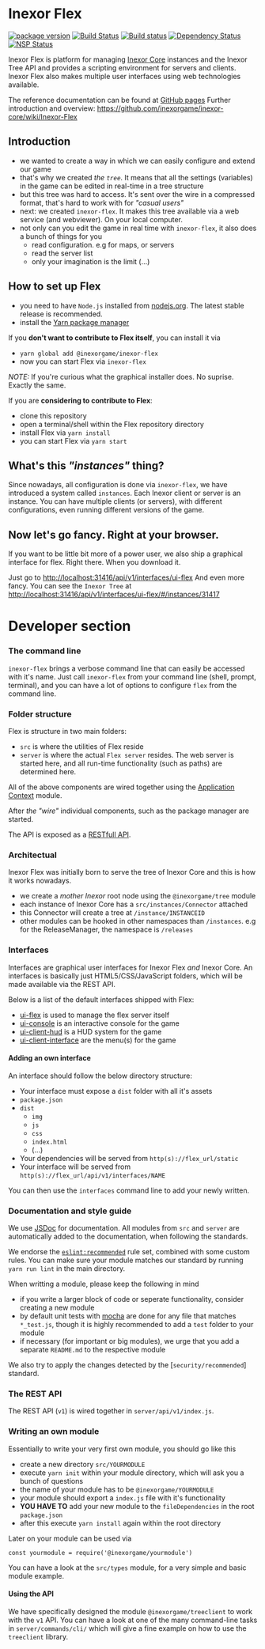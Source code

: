 # Inexor Flex

[![package version](https://badge.fury.io/js/%40inexorgame%2Finexor-flex.svg)](https://badge.fury.io/js/%40inexorgame%2Finexor-flex) [![Build Status](https://travis-ci.org/inexorgame/inexor-flex.svg?branch=master)](https://travis-ci.org/inexorgame/inexor-flex) [![Build status](https://ci.appveyor.com/api/projects/status/55kpm71yyetbcpag?svg=true)](https://ci.appveyor.com/project/inexorgame/inexor-flex) [![Dependency Status](https://tidelift.com/badges/github/inexorgame/inexor-flex?style=flat)](https://dependencyci.com/github/inexorgame/inexor-flex) [![NSP Status](https://nodesecurity.io/orgs/inexorgame/projects/c53b7d61-a945-44a0-9678-2e555f0c4303/badge)](https://nodesecurity.io/orgs/inexorgame/projects/c53b7d61-a945-44a0-9678-2e555f0c4303)

Inexor Flex is platform for managing [Inexor Core](https://github.com/inexorgame/inexor-core) instances and the Inexor Tree API and provides a scripting environment for servers and clients. Inexor Flex also makes multiple user interfaces using web technologies available.

The reference documentation can be found at [GitHub pages](https://inexorgame.github.io/inexor-flex)
Further introduction and overview: https://github.com/inexorgame/inexor-core/wiki/Inexor-Flex


## Introduction

- we wanted to create a way in which we can easily configure and extend our game
- that's why we created _the `tree`_. It means that all the settings (variables) in the game can be edited in real-time in a tree structure
- but this tree was hard to access. It's sent over the wire in a compressed format, that's hard to work with for _"casual users"_
- next: we created `inexor-flex`. It makes this tree available via a web service (and webviewer). On your local computer.
- not only can you edit the game in real time with `inexor-flex`, it also does a bunch of things for you
  - read configuration. e.g for maps, or servers
  - read the server list
  - only your imagination is the limit (...)


## How to set up Flex
- you need to have `Node.js` installed from [nodejs.org](nodejs.org). The latest stable release is recommended.
- install the [Yarn package manager](https://yarnpkg.com/en/docs/install)

If you **don't want to contribute to Flex itself**, you can install it via
- `yarn global add @inexorgame/inexor-flex`
- now you can start Flex via `inexor-flex`

_NOTE:_ If you're curious what the graphical installer does. No suprise. Exactly the same.

If you are **considering to contribute to Flex**:

- clone this repository
- open a terminal/shell within the Flex repository directory
- install Flex via `yarn install`
- you can start Flex via `yarn start`


## What's this _"instances"_ thing?
Since nowadays, all configuration is done via `inexor-flex`, we have introduced a system called `instances`.
Each Inexor client or server is an instance. You can have multiple clients (or servers), with different configurations, even running different versions of the game.


## Now let's go fancy. Right at your browser.
If you want to be little bit more of a power user, we also ship a graphical interface for flex. Right there. When you download it.

Just go to [http://localhost:31416/api/v1/interfaces/ui-flex](http://localhost:31416/api/v1/interfaces/ui-flex)
And even more fancy. You can see the `Inexor Tree` at [http://localhost:31416/api/v1/interfaces/ui-flex/#/instances/31417](http://localhost:31416/api/v1/interfaces/ui-flex/#/instances/31417)


# Developer section

### The command line
`inexor-flex` brings a verbose command line that can easily be accessed with it's name.
Just call `inexor-flex` from your command line (shell, prompt, terminal), and you can have a lot of options to configure `flex` from the command line.

### Folder structure

Flex is structure in two main folders:

- `src` is where the utilities of Flex reside
- `server` is where the actual `Flex server` resides. The web server is started here, and all run-time functionality (such as paths) are determined here.

All of the above components are wired together using the [Application Context](https://inexorgame.github.io/inexor-flex/src_context_index.js.html) module.

After _the "wire"_ individual components, such as the package manager are started.

The API is exposed as a [RESTfull API](https://en.wikipedia.org/wiki/Representational_state_transfer).


### Architectual
Inexor Flex was initially born to serve the tree of Inexor Core and this is how it works nowadays.

- we create a _mother Inexor_ root node using the `@inexorgame/tree` module
- each instance of Inexor Core has a `src/instances/Connector` attached
- this Connector will create a tree at `/instance/INSTANCEID`
- other modules can be hooked in other namespaces than `/instances`. e.g for the ReleaseManager, the namespace is `/releases`


### Interfaces
Interfaces are graphical user interfaces for Inexor Flex *and* Inexor Core.
An interfaces is basically just HTML5/CSS/JavaScript folders, which will be made available via the REST API.

Below is a list of the default interfaces shipped with Flex:

- [ui-flex](https://github.com/inexorgame/ui-flex) is used to manage the flex server itself
- [ui-console](https://github.com/inexorgame/ui-console) is an interactive console for the game
- [ui-client-hud](https://github.com/inexorgame/ui-client-hud) is a HUD system for the game
- [ui-client-interface](https://github.com/inexorgame/ui-client-interface) are the menu(s) for the game


#### Adding an own interface
An interface should follow the below directory structure:

- Your interface must expose a `dist` folder with all it's assets
- `package.json`
- `dist`
  - `img`
  - `js`
  - `css`
  - `index.html`
  - (...)
- Your dependencies will be served from `http(s)://flex_url/static`
- Your interface will be served from `http(s)://flex_url/api/v1/interfaces/NAME`

You can then use the `interfaces` command line to add your newly written.


### Documentation and style guide
We use [JSDoc](http://usejsdoc.org/) for documentation. All modules from `src` and `server` are automatically added to the documentation, when following the standards.

We endorse the [`eslint:recommended`](https://eslint.org/docs/rules/) rule set, combined with some custom rules.
You can make sure your module matches our standard by running `yarn run lint` in the main directory.

When writting a module, please keep the following in mind

- if you write a larger block of code or seperate functionality, consider creating a new module
- by default unit tests with [mocha](mochajs.org) are done for any file that matches `*_test.js`, though it is highly recommended to add a `test` folder to your module
- if necessary (for important or big modules), we urge that you add a separate `README.md` to the respective module

We also try to apply the changes detected by the [`security/recommended`] standard.


### The REST API
The REST API (`v1`) is wired together in `server/api/v1/index.js`.


### Writing an own module
Essentially to write your very first own module, you should go like this

- create a new directory `src/YOURMODULE`
- execute `yarn init` within your module directory, which will ask you a bunch of questions
- the name of your module has to be `@inexorgame/YOURMODULE`
- your module should export a `index.js` file with it's functionality
- **YOU HAVE TO** add your new module to the `fileDependencies` in the root `package.json`
- after this execute `yarn install` again within the root directory

Later on your module can be used via
```
const yourmodule = require('@inexorgame/yourmodule')
```

You can have a look at the `src/types` module, for a very simple and basic module example.


#### Using the API
We have specifically designed the module `@inexorgame/treeclient` to work with the `v1` API.
You can have a look at one of the many command-line tasks in `server/commands/cli/` which will give a fine example on how to use the `treeclient` library.
